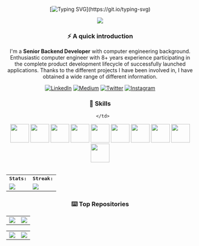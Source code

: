 <div align=center>
   
[![Typing SVG](https://readme-typing-svg.demolab.com?font=&pause=1000&color=EA538D&width=441&lines=Follow+the+white+rabbit+%2C+Neo+...)](https://git.io/typing-svg)

<img src="https://visitor-badge.laobi.icu/badge?page_id=erdemkosk" style="max-width:100%;">

### ⚡️ A quick introduction
I'm a **Senior Backend Developer** with computer engineering background. Enthusiastic computer engineer with 8+ years experience participating in the complete product development lifecycle of successfully launched applications.
Thanks to the different projects I have been involved in, I have obtained a wide range of different information.


[![LinkedIn](https://img.shields.io/badge/LinkedIn-0077B5?style=for-the-badge&logo=linkedin&logoColor=white)](https://www.linkedin.com/in/erdemkosk/)
[![Medium](https://img.shields.io/badge/Medium-333333?style=for-the-badge&logo=medium&logoColor=white)](https://medium.com/@erdemkosk)
[![Twitter](https://img.shields.io/badge/Twitter-1DA1F2?style=for-the-badge&logo=twitter&logoColor=white)](https://twitter.com/erdemkosk/)
[![Instagram](https://img.shields.io/badge/Instagram-E1306C?style=for-the-badge&logo=instagram&logoColor=white)](https://www.instagram.com/erdemkosk/)
 
### 🔧 Skills
      </td>
   </tr>
   <tr>
      <td colspan="8">
         <img src="https://img.icons8.com/color/480/000000/nodejs.png" width=50></a>
         <img src="https://img.icons8.com/color/480/000000/git.png" width=50></a>
         <img src="https://img.icons8.com/color/480/000000/golang.png" width=50></a>
         <img src="https://img.icons8.com/color/480/000000/mongodb.png" width=50></a>
         <img src="https://img.icons8.com/color/480/000000/javascript.png" width=50></a>
         <img src="https://img.icons8.com/color/480/000000/typescript.png" width=50></a>
         <img src="https://img.icons8.com/color/480/000000/c-sharp-logo.png" width=50></a>
         <img src="https://img.icons8.com/color/480/000000/redis.png" width=50></a>
         <img src="https://img.icons8.com/color/480/000000/docker.png" width=50></a>
         <img src="https://img.icons8.com/color/480/000000/amazon-web-services.png" width=50></a>
      </td>
   </tr>
</table>
<div align=center>
<br>
<table>
   <tr>
      <td colspan="2">
         <strong><samp>Stats:</samp></strong>
      </td>
      <td colspan="2">
         <strong><samp>Streak:</samp></strong>
      </td>
   </tr>
   <tr>
      <td colspan="2" rowspan="2">
         <a href="https://github-readme-stats.vercel.app/api?username=erdemkosk&count_private=true&hide_border=true&show_icons=true&theme=radical">
         <img src="https://github-readme-stats-sigma-five.vercel.app/api?username=erdemkosk&count_private=true&hide_border=true&show_icons=true&theme=radical">
         </a>
      </td>
      <td colspan="2" rowspan="2">
         <a href="https://github-readme-streak-stats.herokuapp.com/?user=erdemkosk&hide_border=true&theme=radical">
         <img src="https://github-readme-streak-stats.herokuapp.com/?user=erdemkosk&hide_border=true&theme=radical">
         </a>
      </td>
   </tr>
</table>

### ⌨️ Top Repositories
   
<table>
   <tr>
      <td colspan="2" rowspan="2">
         <a href="https://github.com/erdemkosk/rabbitmq-mail-consumer-server">
         <img align="center" src="https://github-readme-stats-sigma-five.vercel.app/api/pin/?username=erdemkosk&repo=rabbitmq-mail-consumer-server&theme=radical" />
         </a>
      </td>
      <td colspan="2" rowspan="2">
         <a href="https://github.com/erdemkosk/jet-file-transfer">
         <img align="center" src="https://github-readme-stats-sigma-five.vercel.app/api/pin/?username=erdemkosk&repo=jet-file-transfer&theme=radical" />
         </a>
      </td>
   </tr>
</table>
<table>
   <tr>
      <td colspan="2" rowspan="2">
         <a href="https://github.com/erdemkosk/typescript-express-boilerplate ">
         <img align="center" src="https://github-readme-stats-sigma-five.vercel.app/api/pin/?username=erdemkosk&repo=typescript-express-boilerplate&theme=radical" />
         </a>
      </td>
      <td colspan="2" rowspan="2">     
         <a href="https://github.com/erdemkosk/coeus ">
         <img align="center" src="https://github-readme-stats-sigma-five.vercel.app/api/pin/?username=erdemkosk&repo=coeus&theme=radical" />
         </a>
      </td>
   </tr>
</table>
